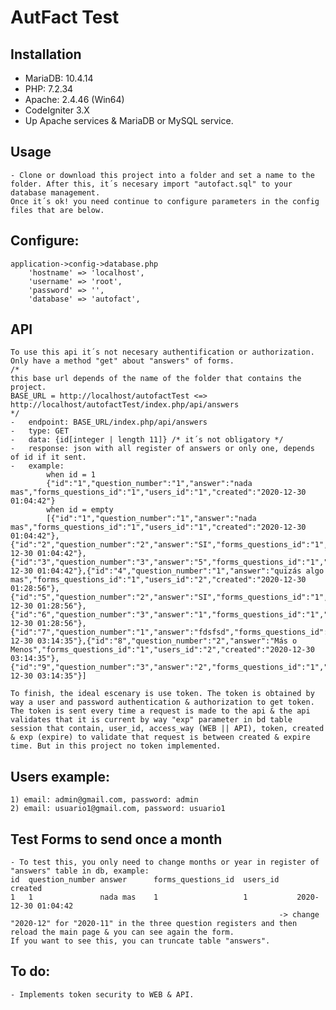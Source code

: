 # AutFact Test
## Installation
- MariaDB: 10.4.14 
- PHP: 7.2.34
- Apache: 2.4.46 (Win64)
- CodeIgniter 3.X
- Up Apache services & MariaDB or MySQL service.
## Usage
	- Clone or download this project into a folder and set a name to the folder. After this, it´s necesary import "autofact.sql" to your database management.
	Once it´s ok! you need continue to configure parameters in the config files that are below.
## Configure:
	application->config->database.php
		'hostname' => 'localhost',
		'username' => 'root',
		'password' => '',
		'database' => 'autofact',
## API
	To use this api it´s not necesary authentification or authorization. Only have a method "get" about "answers" of forms.
	/*
	this base url depends of the name of the folder that contains the project.
	BASE_URL = http://localhost/autofactTest <=> http://localhost/autofactTest/index.php/api/answers
	*/
	-	endpoint: BASE_URL/index.php/api/answers
	-	type: GET
	-	data: {id[integer | length 11]} /* it´s not obligatory */
	-	response: json with all register of answers or only one, depends of id if it sent.
	-	example:
			when id = 1
			{"id":"1","question_number":"1","answer":"nada mas","forms_questions_id":"1","users_id":"1","created":"2020-12-30 01:04:42"}
			when id = empty
			[{"id":"1","question_number":"1","answer":"nada mas","forms_questions_id":"1","users_id":"1","created":"2020-12-30 01:04:42"},{"id":"2","question_number":"2","answer":"SI","forms_questions_id":"1","users_id":"1","created":"2020-12-30 01:04:42"},{"id":"3","question_number":"3","answer":"5","forms_questions_id":"1","users_id":"1","created":"2020-12-30 01:04:42"},{"id":"4","question_number":"1","answer":"quizás algo mas","forms_questions_id":"1","users_id":"2","created":"2020-12-30 01:28:56"},{"id":"5","question_number":"2","answer":"SI","forms_questions_id":"1","users_id":"2","created":"2020-12-30 01:28:56"},{"id":"6","question_number":"3","answer":"1","forms_questions_id":"1","users_id":"2","created":"2020-12-30 01:28:56"},{"id":"7","question_number":"1","answer":"fdsfsd","forms_questions_id":"1","users_id":"2","created":"2020-12-30 03:14:35"},{"id":"8","question_number":"2","answer":"Más o Menos","forms_questions_id":"1","users_id":"2","created":"2020-12-30 03:14:35"},{"id":"9","question_number":"3","answer":"2","forms_questions_id":"1","users_id":"2","created":"2020-12-30 03:14:35"}]
	
	To finish, the ideal escenary is use token. The token is obtained by way a user and password authentication & authorization to get token. The token is sent every time a request is made to the api & the api validates that it is current by way "exp" parameter in bd table session that contain, user_id, access_way (WEB || API), token, created & exp (expire) to validate that request is between created & expire time. But in this project no token implemented.

## Users example:
	1) email: admin@gmail.com, password: admin
	2) email: usuario1@gmail.com, password: usuario1

## Test Forms to send once a month
	- To test this, you only need to change months or year in register of "answers" table in db, example:
	id	question_number	answer		forms_questions_id	users_id	created
	1	1				nada mas	1					1			2020-12-30 01:04:42
																-> change "2020-12" for "2020-11" in the three question registers and then reload the main page & you can see again the form.
	If you want to see this, you can truncate table "answers".

## To do:
	- Implements token security to WEB & API.
	
